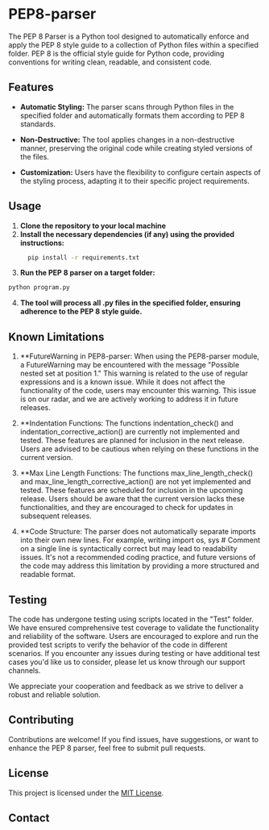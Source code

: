 # PEP8-parser
The PEP 8 Parser is a Python tool designed to automatically enforce and apply the PEP 8 style guide to a collection of Python files within a specified folder. PEP 8 is the official style guide for Python code, providing conventions for writing clean, readable, and consistent code.
## Features 
- **Automatic Styling:** The parser scans through Python files in the specified folder and automatically formats them according to PEP 8 standards.

- **Non-Destructive:** The tool applies changes in a non-destructive manner, preserving the original code while creating styled versions of the files.

- **Customization:** Users have the flexibility to configure certain aspects of the styling process, adapting it to their specific project requirements.
## Usage
1. **Clone the repository to your local machine**
2. **Install the necessary dependencies (if any) using the provided instructions:**
   ```bash
     pip install -r requirements.txt
   ```
3. **Run the PEP 8 parser on a target folder:**
```bash
python program.py
```
4. **The tool will process all .py files in the specified folder, ensuring adherence to the PEP 8 style guide.**
## Known Limitations
1. **FutureWarning in PEP8-parser:
When using the PEP8-parser module, a FutureWarning may be encountered with the message "Possible nested set at position 1." This warning is related to the use of regular expressions and is a known issue. While it does not affect the functionality of the code, users may encounter this warning. This issue is on our radar, and we are actively working to address it in future releases.

2. **Indentation Functions:
The functions indentation_check() and indentation_corrective_action() are currently not implemented and tested. These features are planned for inclusion in the next release. Users are advised to be cautious when relying on these functions in the current version.

3. **Max Line Length Functions:
The functions max_line_length_check() and max_line_length_corrective_action() are not yet implemented and tested. These features are scheduled for inclusion in the upcoming release. Users should be aware that the current version lacks these functionalities, and they are encouraged to check for updates in subsequent releases.

4. **Code Structure:
The parser does not automatically separate imports into their own new lines. For example, writing import os, sys # Comment on a single line is syntactically correct but may lead to readability issues. It's not a recommended coding practice, and future versions of the code may address this limitation by providing a more structured and readable format.
## Testing
The code has undergone testing using scripts located in the "Test" folder. We have ensured comprehensive test coverage to validate the functionality and reliability of the software. Users are encouraged to explore and run the provided test scripts to verify the behavior of the code in different scenarios. If you encounter any issues during testing or have additional test cases you'd like us to consider, please let us know through our support channels.

We appreciate your cooperation and feedback as we strive to deliver a robust and reliable solution.
## Contributing
Contributions are welcome! If you find issues, have suggestions, or want to enhance the PEP 8 parser, feel free to submit pull requests.
## License
This project is licensed under the [MIT License](LICENSE).
## Contact
